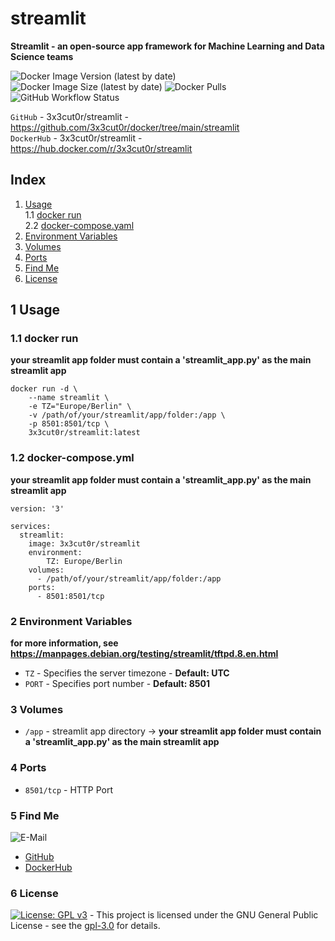 # streamlit

**Streamlit - an open-source app framework for Machine Learning and Data Science teams**

![Docker Image Version (latest by date)](https://img.shields.io/docker/v/3x3cut0r/streamlit)
![Docker Image Size (latest by date)](https://img.shields.io/docker/image-size/3x3cut0r/streamlit)
![Docker Pulls](https://img.shields.io/docker/pulls/3x3cut0r/streamlit)
![GitHub Workflow Status](https://img.shields.io/github/actions/workflow/status/3x3cut0r/docker/streamlit.yml?branch=main)

`GitHub` - 3x3cut0r/streamlit - https://github.com/3x3cut0r/docker/tree/main/streamlit  
`DockerHub` - 3x3cut0r/streamlit - https://hub.docker.com/r/3x3cut0r/streamlit

## Index

1. [Usage](#usage)  
   1.1 [docker run](#dockerrun)  
   2.2 [docker-compose.yaml](#dockercompose)
2. [Environment Variables](#environment-variables)
3. [Volumes](#volumes)
4. [Ports](#ports)
5. [Find Me](#findme)
6. [License](#license)

## 1 Usage <a name="usage"></a>

### 1.1 docker run <a name="dockerrun"></a>

**your streamlit app folder must contain a 'streamlit_app.py' as the main streamlit app**

```shell
docker run -d \
    --name streamlit \
    -e TZ="Europe/Berlin" \
    -v /path/of/your/streamlit/app/folder:/app \
    -p 8501:8501/tcp \
    3x3cut0r/streamlit:latest
```

### 1.2 docker-compose.yml <a name="docker-compose"></a>

**your streamlit app folder must contain a 'streamlit_app.py' as the main streamlit app**

```shell
version: '3'

services:
  streamlit:
    image: 3x3cut0r/streamlit
    environment:
        TZ: Europe/Berlin
    volumes:
      - /path/of/your/streamlit/app/folder:/app
    ports:
      - 8501:8501/tcp
```

### 2 Environment Variables <a name="environment-variables"></a>

**for more information, see https://manpages.debian.org/testing/streamlit/tftpd.8.en.html**

- `TZ` - Specifies the server timezone - **Default: UTC**
- `PORT` - Specifies port number - **Default: 8501**

### 3 Volumes <a name="volumes"></a>

- `/app` - streamlit app directory -> **your streamlit app folder must contain a 'streamlit_app.py' as the main streamlit app**

### 4 Ports <a name="ports"></a>

- `8501/tcp` - HTTP Port

### 5 Find Me <a name="findme"></a>

![E-Mail](https://img.shields.io/badge/E--Mail-executor55%40gmx.de-red)

- [GitHub](https://github.com/3x3cut0r)
- [DockerHub](https://hub.docker.com/u/3x3cut0r)

### 6 License <a name="license"></a>

[![License: GPL v3](https://img.shields.io/badge/License-GPLv3-blue.svg)](https://www.gnu.org/licenses/gpl-3.0) - This project is licensed under the GNU General Public License - see the [gpl-3.0](https://www.gnu.org/licenses/gpl-3.0.en.html) for details.
